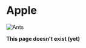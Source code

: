 # Apple

![Ants](https://media.giphy.com/media/MLYvQVgQ1RSA8/giphy.gif)

**This page doesn't exist \(yet\)**

